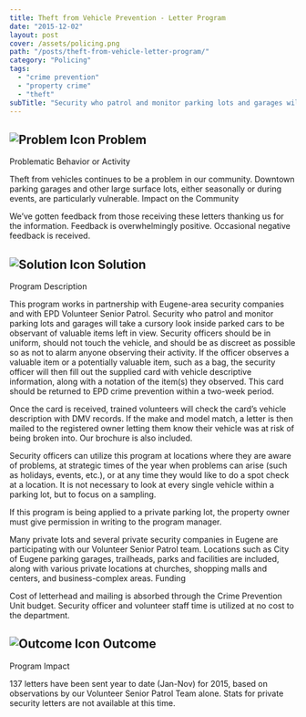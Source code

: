 ```yaml
---
title: Theft from Vehicle Prevention - Letter Program
date: "2015-12-02"
layout: post
cover: /assets/policing.png
path: "/posts/theft-from-vehicle-letter-program/"
category: "Policing"
tags:
  - "crime prevention"
  - "property crime"
  - "theft"
subTitle: "Security who patrol and monitor parking lots and garages will take a cursory look inside parked cars to be observant of valuable items left in view."
---
```


## ![Problem Icon](https://github.com/google/material-design-icons/raw/master/alert/1x_web/ic_error_outline_black_48dp.png "Problem") Problem

Problematic Behavior or Activity

Theft from vehicles continues to be a problem in our community. Downtown parking garages and other large surface lots, either seasonally or during events, are particularly vulnerable.
Impact on the Community

We’ve gotten feedback from those receiving these letters thanking us for the information. Feedback is overwhelmingly positive. Occasional negative feedback is received.

## ![Solution Icon](https://github.com/google/material-design-icons/raw/master/action/1x_web/ic_lightbulb_outline_black_48dp.png "Solution") Solution

Program Description

This program works in partnership with Eugene-area security companies and with EPD Volunteer Senior Patrol. Security who patrol and monitor parking lots and garages will take a cursory look inside parked cars to be observant of valuable items left in view. Security officers should be in uniform, should not touch the vehicle, and should be as discreet as possible so as not to alarm anyone observing their activity. If the officer observes a valuable item or a potentially valuable item, such as a bag, the security officer will then fill out the supplied card with vehicle descriptive information, along with a notation of the item(s) they observed. This card should be returned to EPD crime prevention within a two-week period.

Once the card is received, trained volunteers will check the card’s vehicle description with DMV records. If the make and model match, a letter is then mailed to the registered owner letting them know their vehicle was at risk of being broken into. Our brochure is also included.

Security officers can utilize this program at locations where they are aware of problems, at strategic times of the year when problems can arise (such as holidays, events, etc.), or at any time they would like to do a spot check at a location. It is not necessary to look at every single vehicle within a parking lot, but to focus on a sampling.

If this program is being applied to a private parking lot, the property owner must give permission in writing to the program manager.

Many private lots and several private security companies in Eugene are participating with our Volunteer Senior Patrol team. Locations such as City of Eugene parking garages, trailheads, parks and facilities are included, along with various private locations at churches, shopping malls and centers, and business-complex areas.
Funding

Cost of letterhead and mailing is absorbed through the Crime Prevention Unit budget. Security officer and volunteer staff time is utilized at no cost to the department.

## ![Outcome Icon](https://github.com/google/material-design-icons/raw/master/action/1x_web/ic_view_list_black_48dp.png "Outcome") Outcome

Program Impact

137 letters have been sent year to date (Jan-Nov) for 2015, based on observations by our Volunteer Senior Patrol Team alone. Stats for private security letters are not available at this time.
